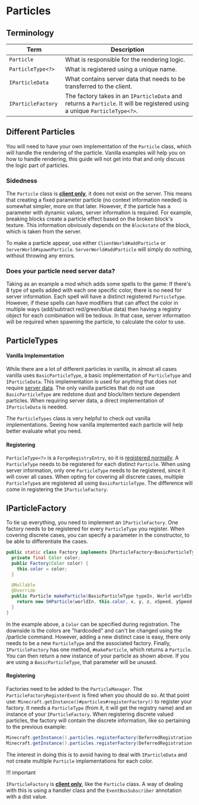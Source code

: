 Particles
=========

Terminology
-----------

| Term | Description |
|----------------|----------------|
| `Particle` | What is responsible for the rendering logic. |
| `ParticleType<?>` | What is registered using a unique name. |
| `IParticleData` | What contains server data that needs to be transferred to the client. |
| `IParticleFactory` | The factory takes in an `IParticleData` and returns a `Particle`. It will be registered using a unique `ParticleType<?>`. |

Different Particles
-------------------

You will need to have your own implementation of the `Particle` class, which will handle the rendering of the particle. Vanilla examples will help you on how to handle rendering, this guide will not get into that and only discuss the logic part of particles.

### Sidedness
The `Particle` class is [**client only**][sides], it does not exist on the server. This means that creating a fixed parameter particle (no context information needed) is somewhat simpler, more on that later. However, if the particle has a parameter with dynamic values, server information is required. For example, breaking blocks create a particle effect based on the broken block's texture. This information obviously depends on the `Blockstate` of the block, which is taken from the server.

To make a particle appear, use either `ClientWorld#addParticle` or
`ServerWorld#spawnParticle`. `ServerWorld#addParticle` will simply do nothing, without throwing any errors.

### Does your particle need server data?
Taking as an example a mod which adds some spells to the game: If there's 8 type of spells added with each one specific color, there is no need for server information. Each spell will have a distinct registered `ParticleType`. 
However, if these spells can have modifiers that can affect the color in multiple ways (add/subtract red/green/blue data) then having a registry object for each combination will be tedious. In that case, server information will be required when spawning the particle, to calculate the color to use.

ParticleTypes
-------------

#### Vanilla Implementation
While there are a lot of different particles in vanilla, in almost all cases vanilla uses `BasicParticleType`, a basic implementation of `ParticleType` and `IParticleData`. This implementation is used for anything that does not require [server data][servdat]. The only vanilla particles that do not use `BasicParticleType` are redstone dust and block/item texture dependent particles. When requiring server data, a direct implementation of `IParticleData` is needed. 

The `ParticleTypes` class is very helpful to check out vanilla implementations. Seeing how vanilla implemented each particle will help better evaluate what you need.

#### Registering
`ParticleType<?>` is a `ForgeRegistryEntry`, so it is [registered normally][registration]. A `ParticleType` needs to be registered for each distinct `Particle`. When using server information, only one `ParticleType` needs to be registered, since it will cover all cases. When opting for covering all discrete cases, multiple `ParticleType`s are registered all using `BasicParticleType`. The difference will come in registering the `IParticleFactory`.

IParticleFactory
----------------

To tie up everything, you need to implement an `IParticleFactory`. One factory needs to be registered for every `ParticleType` you register. 
When covering discrete cases, you can specify a parameter in the constructor, to be able to differentiate the cases.
```java
public static class Factory implements IParticleFactory<BasicParticleType> {
  private final Color color;
  public Factory(Color color) {
    this.color = color;
  }

  @Nullable
  @Override
  public Particle makeParticle(BasicParticleType typeIn, World worldIn, double x, double y, double z, double xSpeed, double ySpeed, double zSpeed) {
    return new SHParticle(worldIn, this.color, x, y, z, xSpeed, ySpeed, zSpeed);
  }
}
```
In the example above, a `Color` can be specified during registration. The downside is the colors are "hardcoded" and can't be changed using the /particle command. However, adding a new distinct case is easy, there only needs to be a new `ParticleType` and the associated factory. Finally, `IParticleFactory` has one method, `#makeParticle`, which returns a `Particle`. You can then return a new instance of your particle as shown above. If you are using a `BasicParticleType`, that parameter will be unused.

#### Registering
Factories need to be added to the `ParticleManager`. The `ParticleFactoryRegisterEvent` is fired when you should do so. At that point use: `Minecraft.getInstance()#particles#registerFactory()` to register your factory. It needs a `ParticleType` (from it, it will get the registry name) and an instance of your `IParticleFactory`. When registering discrete valued particles, the factory will contain the discrete information, like so pertaining to the previous example:
```java 
Minecraft.getInstance().particles.registerFactory(DeferredRegistration.HEART_CRYSTAL_PARTICLE.get(), new SHParticle.Factory(Color.FIREBRICK));
Minecraft.getInstance().particles.registerFactory(DeferredRegistration.POWER_CRYSTAL_PARTICLE.get(), new SHParticle.Factory(Color.ROYALBLUE));
```
The interest in doing this is to avoid having to deal with `IParticleData` and not create multiple `Particle` implementations for each color.

!!! important

  `IParticleFactory` is [**client only**][sides], like the `Particle` class. A way of dealing with this is using a handler class and the `EventBusSubscriber` annotation with a dist value.

[registration]: ../concepts/registries.md#registering-things
[sides]: ../concepts/sides.md
[servdat]: #does-your-particle-need-server-data
